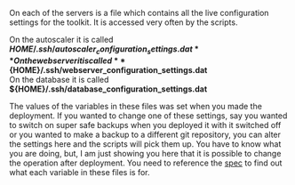 On each of the servers is a file which contains all the live configuration settings for the toolkit. It is accessed very often by the scripts.

On the autoscaler it is called **${HOME}/.ssh/autoscaler_configuration_settings.dat**  
On the webserver it is called **${HOME}/.ssh/webserver_configuration_settings.dat**  
On the database it is called **${HOME}/.ssh/database_configuration_settings.dat** 

The values of the variables in these files was set when you made the deployment. If you wanted to change one of these settings, say you wanted to switch on super safe backups when you deployed it with it switched off or you wanted to make a backup to a different git repository, you can alter the settings here and the scripts will pick them up.
You have to know what you are doing, but, I am just showing you here that it is possible to change the operation after deployment. You need to reference the [spec](https://github.com/wintersys-projects/adt-build-machine-scripts/blob/master/templatedconfigurations/specification.md) to find out what each variable in these files is for. 
